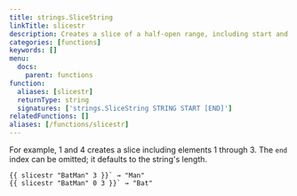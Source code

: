 ```yaml
---
title: strings.SliceString
linkTitle: slicestr
description: Creates a slice of a half-open range, including start and end indices.
categories: [functions]
keywords: []
menu:
  docs:
    parent: functions
function:
  aliases: [slicestr]
  returnType: string
  signatures: ['strings.SliceString STRING START [END]']
relatedFunctions: []
aliases: [/functions/slicestr]
---
```


For example, 1 and 4 creates a slice including elements 1 through 3.
The `end` index can be omitted; it defaults to the string's length.

```go-html-template
{{ slicestr "BatMan" 3 }}` → "Man"
{{ slicestr "BatMan" 0 3 }}` → "Bat"
```
